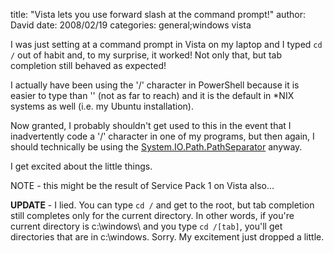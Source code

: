 
title: "Vista lets you use forward slash at the command prompt!"
author: David
date: 2008/02/19
categories: general;windows vista

I was just setting at a command prompt in Vista on my laptop and I typed `cd /` out of habit and, to my surprise, it worked! Not only that, but tab completion still behaved as expected! 

I actually have been using the '/' character in PowerShell because it is easier to type than '\' (not as far to reach) and it is the default in *NIX systems as well (i.e. my Ubuntu installation). 

Now granted, I probably shouldn't get used to this in the event that I inadvertently code a '/' character in one of my programs, but then again, I should technically be using the [System.IO.Path.PathSeparator](http://msdn2.microsoft.com/en-us/library/system.io.path.pathseparator.aspx) anyway. 

I get excited about the little things. 

NOTE - this might be the result of Service Pack 1 on Vista also... 

**UPDATE** - I lied. You can type `cd /` and get to the root, but tab completion still completes only for the current directory. In other words, if you're current directory is c:\windows\ and you type `cd /[tab]`, you'll get directories that are in c:\windows. Sorry. My excitement just dropped a little.

